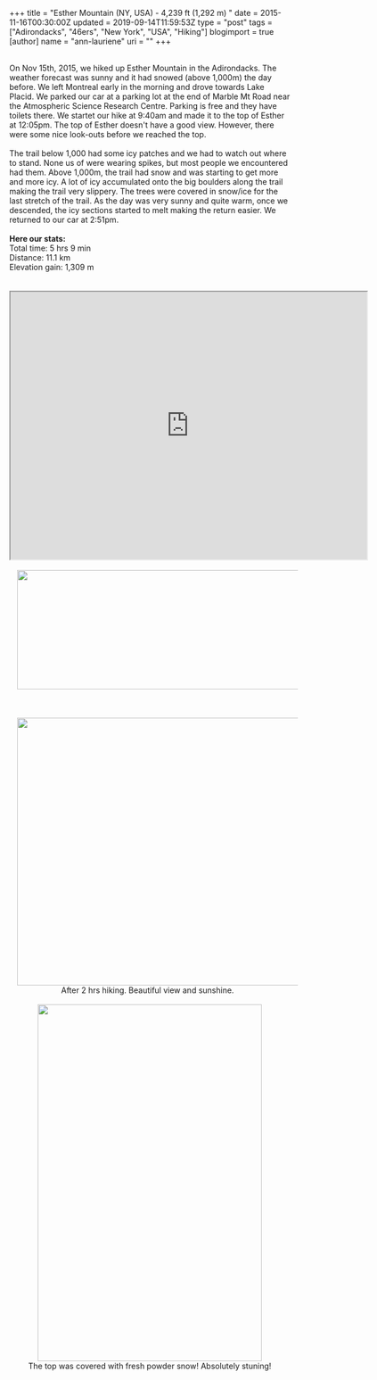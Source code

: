 +++
title = "Esther Mountain (NY, USA) - 4,239 ft (1,292 m) "
date = 2015-11-16T00:30:00Z
updated = 2019-09-14T11:59:53Z
type = "post"
tags = ["Adirondacks", "46ers", "New York", "USA", "Hiking"]
blogimport = true 
[author]
	name = "ann-lauriene"
	uri = ""
+++

<div style="text-align: left;"><a href="http://3.bp.blogspot.com/-TAgJiNKMQlM/VqGcUce-7UI/AAAAAAAAcWI/lLjpLzgteuM/s1600/12238011_10206823491720298_2568305692690674620_o.jpg" imageanchor="1" style="margin-left: 1em; margin-right: 1em; text-align: center;"><img border="0" height="640" style="display:none; src="https://3.bp.blogspot.com/-TAgJiNKMQlM/VqGcUce-7UI/AAAAAAAAcWI/lLjpLzgteuM/s640/12238011_10206823491720298_2568305692690674620_o.jpg" width="402" /></a><br />On Nov 15th, 2015, we hiked up Esther Mountain in the Adirondacks. The weather forecast was sunny and it had snowed (above 1,000m) the day before. We left Montreal early in the morning and drove towards Lake Placid. We parked our car at a parking lot at the end of Marble Mt Road near the Atmospheric Science Research Centre. Parking is free and they have toilets there. We startet our hike at 9:40am and made it to the top of Esther at 12:05pm. The top of Esther doesn't have a good view. However, there were some nice look-outs before we reached the top.&nbsp;</div><div style="text-align: left;"><br /></div><div style="text-align: left;">The trail below 1,000 had some icy patches and we had to watch out where to stand. None us of were wearing spikes, but most people we encountered had them. Above 1,000m, the trail had snow and was starting to get more and more icy. A lot of icy accumulated onto the big boulders along the trail making the trail very slippery. The trees were covered in snow/ice for the last stretch of the trail. As the day was very sunny and quite warm, once we descended, the icy sections started to melt making the return easier. We returned to our car at 2:51pm.&nbsp;</div><div style="text-align: left;"><br /><b>Here our stats:&nbsp;</b></div><div style="text-align: left;">Total time: 5 hrs 9 min</div><div style="text-align: left;">Distance: 11.1 km</div><div style="text-align: left;">Elevation gain: 1,309 m</div><br /><br /><div style="text-align: right;"><iframe height="480" src="https://www.google.com/maps/d/u/0/embed?mid=z9AtqvgI4o0E.kuK0u5oEFhOQ" width="640"></iframe></div><div style="text-align: right;"><br /></div><div class="separator" style="clear: both; text-align: center;"><a href="http://3.bp.blogspot.com/-a3LNvgilTXw/VqGc1yr48-I/AAAAAAAAcWY/BkjtNenNCNU/s1600/Screen%2BShot%2B2016-01-21%2Bat%2B10.06.42%2BPM.png" imageanchor="1" style="margin-left: 1em; margin-right: 1em;"><img border="0" height="214" src="https://3.bp.blogspot.com/-a3LNvgilTXw/VqGc1yr48-I/AAAAAAAAcWY/BkjtNenNCNU/s640/Screen%2BShot%2B2016-01-21%2Bat%2B10.06.42%2BPM.png" width="640" /></a></div><div style="text-align: right;"><br /></div><div style="text-align: right;"><br /></div><div style="text-align: right;"><br /></div><div class="separator" style="clear: both; text-align: center;"><a href="http://3.bp.blogspot.com/-DAuUQfjuYUw/VqGcUVTNf6I/AAAAAAAAcWM/NpYmp_hcyLA/s1600/12227235_10156313137710094_1908110671918638323_n.jpg" imageanchor="1" style="margin-left: 1em; margin-right: 1em;"><img border="0" height="480" src="https://3.bp.blogspot.com/-DAuUQfjuYUw/VqGcUVTNf6I/AAAAAAAAcWM/NpYmp_hcyLA/s640/12227235_10156313137710094_1908110671918638323_n.jpg" width="640" /></a></div><div style="text-align: center;">After 2 hrs hiking. Beautiful view and sunshine. &nbsp;</div><br /><div class="separator" style="clear: both; text-align: center;"><a href="http://3.bp.blogspot.com/-TAgJiNKMQlM/VqGcUce-7UI/AAAAAAAAcWI/lLjpLzgteuM/s1600/12238011_10206823491720298_2568305692690674620_o.jpg" imageanchor="1" style="margin-left: 1em; margin-right: 1em;"><img border="0" height="640" src="https://3.bp.blogspot.com/-TAgJiNKMQlM/VqGcUce-7UI/AAAAAAAAcWI/lLjpLzgteuM/s640/12238011_10206823491720298_2568305692690674620_o.jpg" width="402" /></a></div><div class="separator" style="clear: both; text-align: center;">The top was covered with fresh powder snow! Absolutely stuning!</div><div style="text-align: right;"><br /></div><div style="text-align: right;"><br /></div>
